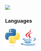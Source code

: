 ![](https://readme-typing-svg.demolab.com?font=Fira+Code&size=30&duration=4000&pause=1000&color=FFFFFF&width=435&lines=mudkip)
### Languages
<img src="python.png" alt="Python" width="48" height="58"/> <img src="java.png" alt="Java" width="48" height="58"/>
